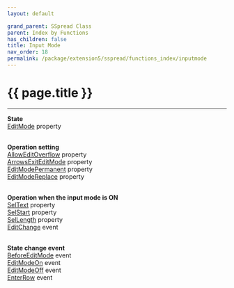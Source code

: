 ```yaml
---
layout: default

grand_parent: SSpread Class
parent: Index by Functions
has_children: false
title: Input Mode
nav_order: 18
permalink: /package/extension5/sspread/functions_index/inputmode
---
```

# {{ page.title }}
---

**State**<br>
[EditMode](/package/extension5/sspread/properties/editmode) property<br><br>

**Operation setting**<br>
[AllowEditOverflow](/package/extension5/sspread/properties/alloweditoverflow) property<br>
[ArrowsExitEditMode](/package/extension5/sspread/properties/arrowsexiteditmode) property<br>
[EditModePermanent](/package/extension5/sspread/properties/editmodepermanent) property<br>
[EditModeReplace](/package/extension5/sspread/properties/editmodereplace) property<br><br>

**Operation when the input mode is ON**<br>
[SelText](/package/extension5/sspread/properties/seltext) property<br>
[SelStart](/package/extension5/sspread/properties/selstart) property<br>
[SelLength](/package/extension5/sspread/properties/sellength) property<br>
[EditChange](/package/extension5/sspread/events/editchange) event<br><br>

**State change event**<br>
[BeforeEditMode](/package/extension5/sspread/events/beforeeditmode) event<br>
[EditModeOn](/package/extension5/sspread/events/editmodeon) event<br>
[EditModeOff](/package/extension5/sspread/events/editmodeoff) event<br>
[EnterRow](/package/extension5/sspread/events/enterrow) event<br><br>